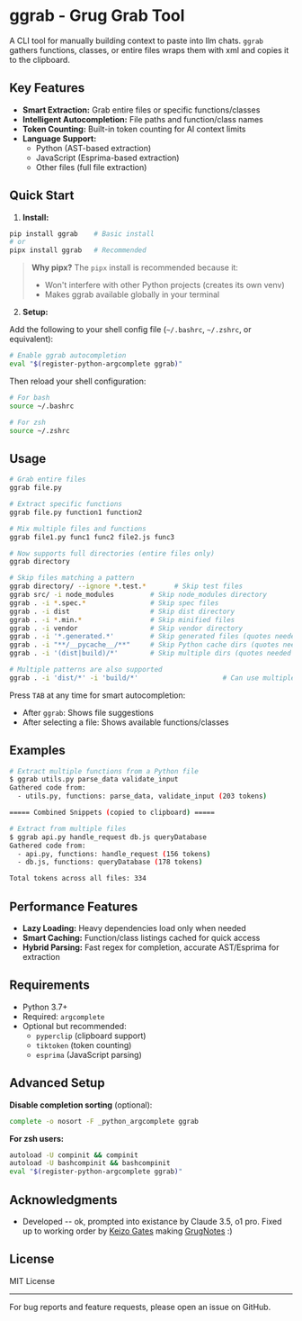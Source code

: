 # ggrab - Grug Grab Tool

A CLI tool for manually building context to paste into llm chats. `ggrab` gathers functions, classes, or entire files wraps them with xml and copies it to the clipboard.

## Key Features

- **Smart Extraction:** Grab entire files or specific functions/classes
- **Intelligent Autocompletion:** File paths and function/class names
- **Token Counting:** Built-in token counting for AI context limits
- **Language Support:**
  - Python (AST-based extraction)
  - JavaScript (Esprima-based extraction)
  - Other files (full file extraction)

## Quick Start

1. **Install:**
```bash
pip install ggrab    # Basic install
# or
pipx install ggrab   # Recommended
```

> **Why pipx?** The `pipx` install is recommended because it:
> - Won't interfere with other Python projects (creates its own venv)
> - Makes ggrab available globally in your terminal

2. **Setup:**

Add the following to your shell config file (`~/.bashrc`, `~/.zshrc`, or equivalent):
```bash
# Enable ggrab autocompletion
eval "$(register-python-argcomplete ggrab)"
```

Then reload your shell configuration:
```bash
# For bash
source ~/.bashrc

# For zsh
source ~/.zshrc
```

## Usage

```bash
# Grab entire files
ggrab file.py

# Extract specific functions
ggrab file.py function1 function2

# Mix multiple files and functions
ggrab file1.py func1 func2 file2.js func3

# Now supports full directories (entire files only)
ggrab directory

# Skip files matching a pattern
ggrab directory/ --ignore *.test.*       # Skip test files
ggrab src/ -i node_modules         # Skip node_modules directory
ggrab . -i *.spec.*                # Skip spec files
ggrab . -i dist                    # Skip dist directory
ggrab . -i *.min.*                 # Skip minified files
ggrab . -i vendor                  # Skip vendor directory
ggrab . -i '*.generated.*'         # Skip generated files (quotes needed for *)
ggrab . -i "**/__pycache__/**"     # Skip Python cache dirs (quotes needed for **)
ggrab . -i '(dist|build)/*'        # Skip multiple dirs (quotes needed for special chars)

# Multiple patterns are also supported
ggrab . -i 'dist/*' -i 'build/*'                     # Can use multiple -i flags too
```

Press `TAB` at any time for smart autocompletion:
- After `ggrab`: Shows file suggestions
- After selecting a file: Shows available functions/classes

## Examples

```bash
# Extract multiple functions from a Python file
$ ggrab utils.py parse_data validate_input
Gathered code from:
  - utils.py, functions: parse_data, validate_input (203 tokens)

===== Combined Snippets (copied to clipboard) =====

# Extract from multiple files
$ ggrab api.py handle_request db.js queryDatabase
Gathered code from:
  - api.py, functions: handle_request (156 tokens)
  - db.js, functions: queryDatabase (178 tokens)

Total tokens across all files: 334
```

## Performance Features

- **Lazy Loading:** Heavy dependencies load only when needed
- **Smart Caching:** Function/class listings cached for quick access
- **Hybrid Parsing:** Fast regex for completion, accurate AST/Esprima for extraction

## Requirements

- Python 3.7+
- Required: `argcomplete`
- Optional but recommended:
  - `pyperclip` (clipboard support)
  - `tiktoken` (token counting)
  - `esprima` (JavaScript parsing)

## Advanced Setup

**Disable completion sorting** (optional):
```bash
complete -o nosort -F _python_argcomplete ggrab
```

**For zsh users:**
```bash
autoload -U compinit && compinit
autoload -U bashcompinit && bashcompinit
eval "$(register-python-argcomplete ggrab)"
```

## Acknowledgments

- Developed -- ok, prompted into existance by Claude 3.5, o1 pro. Fixed up to working order by [Keizo Gates](https://github.com/keizo) making [GrugNotes](https://grugnotes.com) :)

## License

MIT License

---

For bug reports and feature requests, please open an issue on GitHub.
